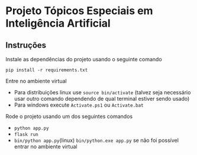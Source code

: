 # Projeto Tópicos Especiais em Inteligência Artificial

## Instruções

Instale as dependências do projeto usando o seguinte comando

`pip install -r requirements.txt`

Entre no ambiente virtual

- Para distribuições linux use `source bin/activate` (talvez seja necessário usar outro comando dependendo de qual terminal estiver sendo usado)
- Para windows execute `Activate.ps1` ou `Activate.bat`

Rode o projeto usando um dos seguintes comandos

- `python app.py`
- `flask run`
- `bin/python app.py`(linux) `bin/python.exe app.py` se não foi possível entrar no ambiente virtual
